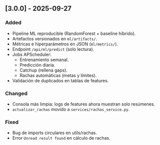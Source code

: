 ## [3.0.0] - 2025-09-27
### Added
- Pipeline ML reproducible (RandomForest + baseline híbrido).
- Artefactos versionados en `ml/artifacts/`.
- Métricas e hiperparámetros en JSON (`ml/metrics/`).
- Endpoint `/api/ml/predict` (solo lectura).
- Jobs APScheduler:
  - Entrenamiento semanal.
  - Predicción diaria.
  - Catchup (rellena gaps).
  - Rachas automáticas (metas y límites).
- Validación de duplicados en tablas de features.

### Changed
- Consola más limpia: logs de features ahora muestran solo resúmenes.
- `actualizar_rachas` movido a `services/rachas_service.py`.

### Fixed
- Bug de imports circulares en utils/rachas.
- Error `Unread result found` en cálculo de rachas.
